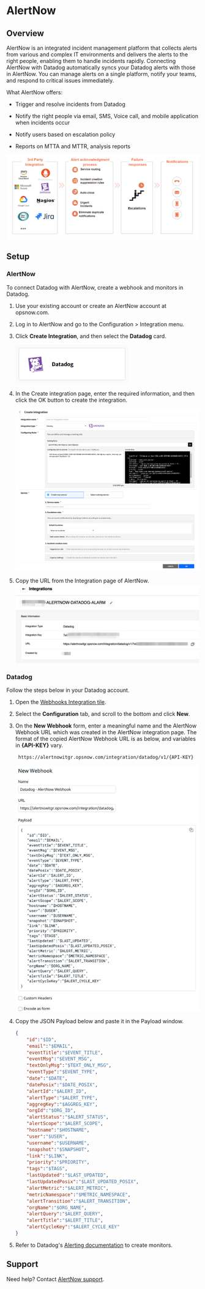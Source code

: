 # AlertNow

## Overview

AlertNow is an integrated incident management platform that collects alerts from various and complex IT environments and delivers the alerts to the right people, enabling them to handle incidents rapidly. Connecting AlertNow with Datadog automatically syncs your Datadog alerts with those in AlertNow. You can manage alerts on a single platform, notify your teams, and respond to critical issues immediately.


What AlertNow offers:
- Trigger and resolve incidents from Datadog
- Notify the right people via email, SMS, Voice call, and mobile application when incidents occur

- Notify users based on escalation policy
- Reports on MTTA and MTTR, analysis reports


![alertnow overview][1]

## Setup

### AlertNow

To connect Datadog with AlertNow, create a webhook and monitors in Datadog.


1. Use your existing account or create an AlertNow account at opsnow.com.

2. Log in to AlertNow and go to the Configuration > Integration menu.
3. Click **Create Integration**, and then select the **Datadog** card.

    ![datadog card][2]

4. In the Create integration page, enter the required information, and then click the OK button to create the integration.

    ![datadog integration][3]

5. Copy the URL from the Integration page of AlertNow.
    ![datadog detail][4]


### Datadog

Follow the steps below in your Datadog account.


1. Open the [Webhooks Integration tile][5].

2. Select the **Configuration** tab, and scroll to the bottom and click **New**.

3. On the **New Webhook** form, enter a meaningful name and the AlertNow Webhook URL which was created in the AlertNow integration page. The format of the copied AlertNow Webhook URL is as below, and variables in **{API-KEY}** vary.


    <pre><code> https://alertnowitgr.opsnow.com/integration/datadog/v1/{API-KEY} </code></pre>

    ![datadog webhook][6]

4. Copy the JSON Payload below and paste it in the Payload window.


    ``` json
    {
        "id":"$ID",
        "email":"$EMAIL",
        "eventTitle":"$EVENT_TITLE",
        "eventMsg":"$EVENT_MSG",
        "textOnlyMsg":"$TEXT_ONLY_MSG",
        "eventType":"$EVENT_TYPE",
        "date":"$DATE",
        "datePosix":"$DATE_POSIX",
        "alertId":"$ALERT_ID",
        "alertType":"$ALERT_TYPE",
        "aggregKey":"$AGGREG_KEY",
        "orgId":"$ORG_ID",
        "alertStatus":"$ALERT_STATUS",
        "alertScope":"$ALERT_SCOPE",
        "hostname":"$HOSTNAME",
        "user":"$USER",
        "username":"$USERNAME",
        "snapshot":"$SNAPSHOT",
        "link":"$LINK",
        "priority":"$PRIORITY",
        "tags":"$TAGS",
        "lastUpdated":"$LAST_UPDATED",
        "lastUpdatedPosix":"$LAST_UPDATED_POSIX",
        "alertMetric":"$ALERT_METRIC",
        "metricNamespace":"$METRIC_NAMESPACE",
        "alertTransition":"$ALERT_TRANSITION",
        "orgName":"$ORG_NAME",
        "alertQuery":"$ALERT_QUERY",
        "alertTitle":"$ALERT_TITLE",
        "alertCycleKey":"$ALERT_CYCLE_KEY"
    }

    ```

5. Refer to Datadog's [Alerting documentation][7] to create monitors.



## Support

Need help? Contact [AlertNow support](mailto:support@opsnow.com).


[1]: https://raw.githubusercontent.com/DataDog/integrations-extras/master/alertnow/images/alertnow_overview.png
[2]: https://raw.githubusercontent.com/DataDog/integrations-extras/master/alertnow/images/integration_card_datadog.png
[3]: https://raw.githubusercontent.com/DataDog/integrations-extras/master/alertnow/images/create_integration_datadog_en.png
[4]: https://raw.githubusercontent.com/DataDog/integrations-extras/master/alertnow/images/datadog_integration_detail.png
[5]: https://app.datadoghq.com/account/login?next=%2Faccount%2Fsettings#integrations/webhooks
[6]: https://raw.githubusercontent.com/DataDog/integrations-extras/master/alertnow/images/datadog_webhook.png
[7]: https://docs.datadoghq.com/monitors/